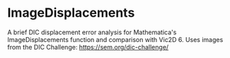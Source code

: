 # ImageDisplacements
A brief DIC displacement error analysis for Mathematica's ImageDisplacements function and comparison with Vic2D 6. Uses images from the DIC Challenge: https://sem.org/dic-challenge/